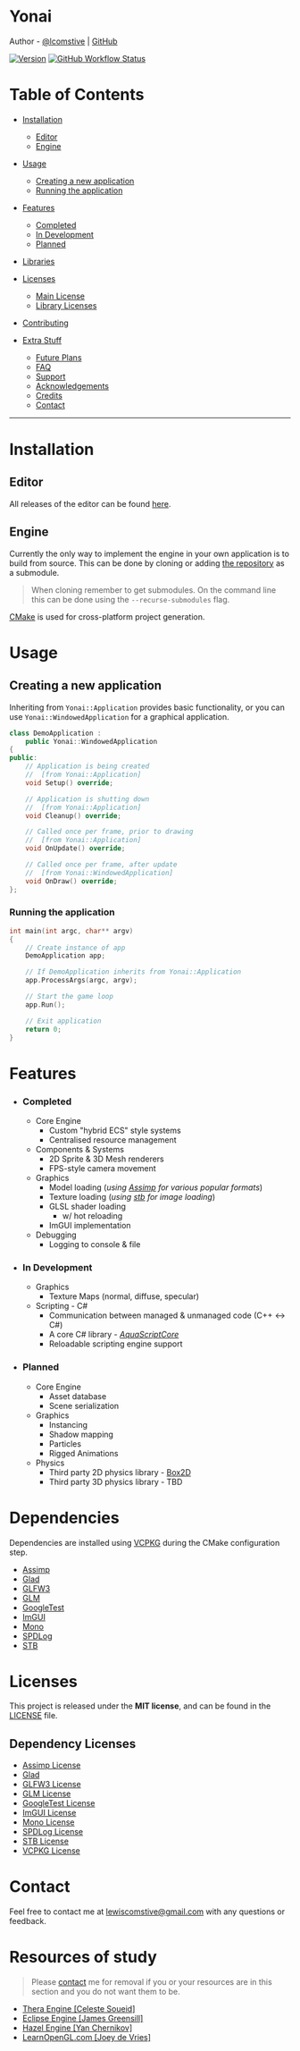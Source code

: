 # Yonai
Author - [@lcomstive](https://lewiscomstive.com) | [GitHub](https://www.github.com/lcomstive)

[![Version](https://img.shields.io/badge/Version-v0.0.1-4287f5?style=flat-square)](https://github.com/lcomstive/Yonai/releases)
[![GitHub Workflow Status](https://img.shields.io/github/actions/workflow/status/lcomstive/Yonai/Yonai.yaml?logo=GitHub&style=flat-square)](https://github.com/lcomstive/Yonai/actions/workflows/Yonai.yaml)

Table of Contents
====================

* [Installation](#installation)
  * [Editor](#editor)
  * [Engine](#engine)
* [Usage](#usage)
    * [Creating a new application](#creating-a-new-application)
    * [Running the application](#running-the-application)
* [Features](#features)
  * [Completed](#completed)
  * [In Development](#in-development)
  * [Planned](#planned)
* [Libraries](#libraries)
* [Licenses](#licenses)
    * [Main License](#main-license)
    * [Library Licenses](#library-licenses)
* [Contributing](#contributing)

* [Extra Stuff](#extra-stuff)
  * [Future Plans](#future-plans)
  * [FAQ](#faq)
  * [Support](#support)
  * [Acknowledgements](#acknowledgements)
  * [Credits](#credits)
  * [Contact](#contact)

---

Installation
===
## Editor
All releases of the editor can be found [here](https://github.com/lcomstive/AquaEngine/releases).

## Engine
Currently the only way to implement the engine in your own application is to build from source.
This can be done by cloning or adding [the repository](https://github.com/lcomstive/AquaEngine) as a submodule.

> When cloning remember to get submodules.
> On the command line this can be done using the `--recurse-submodules` flag.

[CMake](https://cmake.org/) is used for cross-platform project generation.

Usage
=====
## Creating a new application
Inheriting from `Yonai::Application` provides basic functionality, or you can use `Yonai::WindowedApplication` for
a graphical application.
```cpp
class DemoApplication :
    public Yonai::WindowedApplication
{
public:
	// Application is being created
	// 	[from Yonai::Application]
	void Setup() override;

	// Application is shutting down
	// 	[from Yonai::Application]
	void Cleanup() override;

	// Called once per frame, prior to drawing
	// 	[from Yonai::Application]
	void OnUpdate() override;

	// Called once per frame, after update
	// 	[from Yonai::WindowedApplication]
	void OnDraw() override;
};
```

### Running the application
```cpp
int main(int argc, char** argv)
{
	// Create instance of app
	DemoApplication app;

	// If DemoApplication inherits from Yonai::Application
	app.ProcessArgs(argc, argv);

	// Start the game loop
	app.Run();

	// Exit application
	return 0;
}
```

Features
========
* ### Completed
	* Core Engine
		* Custom "hybrid ECS" style systems
		* Centralised resource management
	* Components & Systems
		* 2D Sprite & 3D Mesh renderers
		* FPS-style camera movement
	* Graphics
		* Model loading (*using [Assimp](https://github.com/assimp/assimp) for various popular formats*)
		* Texture loading (*using [stb](https://github.com/nothings/stb) for image loading*)
		* GLSL shader loading
			* w/ hot reloading
		* ImGUI implementation
	* Debugging
		* Logging to console & file

* ### In Development
	* Graphics
		* Texture Maps (normal, diffuse, specular)
	* Scripting - C#
		* Communication between managed & unmanaged code (C++ <-> C#)
		* A core C# library - *[AquaScriptCore](./Apps/AquaScriptCore)*
		* Reloadable scripting engine support

* ### Planned
	* Core Engine
		* Asset database
		* Scene serialization
	* Graphics
		* Instancing
		* Shadow mapping
		* Particles
		* Rigged Animations
	* Physics
		* Third party 2D physics library - [Box2D](https://box2d.org/)
		* Third party 3D physics library - TBD
		
Dependencies
=========
Dependencies are installed using [VCPKG](https://github.com/microsoft/vcpkg) during the CMake configuration step.

* [Assimp](https://github.com/assimp/assimp)
* [Glad](https://github.com/Dav1dde/glad)
* [GLFW3](https://github.com/glfw/glfw)
* [GLM](https://github.com/g-truc/glm)
* [GoogleTest](https://github.com/google/googletest)
* [ImGUI](https://github.com/ocornut/imgui)
* [Mono](https://github.com/mono/mono)
* [SPDLog](https://github.com/gabime/spdlog)
* [STB](https://github.com/nothings/stb)

Licenses
=======
This project is released under the **MIT license**, and can be found in the [LICENSE](./LICENSE) file.

## Dependency Licenses
  * [Assimp License](https://github.com/assimp/assimp/blob/master/LICENSE)
  * [Glad](https://github.com/Dav1dde/glad/blob/master/LICENSE)
  * [GLFW3 License](https://github.com/glfw/glfw/blob/master/LICENSE.md)
  * [GLM License](https://github.com/g-truc/glm/blob/master/copying.txt)
  * [GoogleTest License](https://github.com/google/googletest/blob/main/LICENSE)
  * [ImGUI License](https://github.com/ocornut/imgui/blob/master/LICENSE.txt)
  * [Mono License](https://github.com/mono/mono/blob/main/LICENSE)
  * [SPDLog License](https://github.com/gabime/spdlog/blob/v1.x/LICENSE)
  * [STB License](https://github.com/nothings/stb/blob/master/LICENSE)
  * [VCPKG License](https://github.com/microsoft/vcpkg/blob/master/LICENSE.txt)

Contact
==========
Feel free to contact me at [lewiscomstive@gmail.com](mailto:lewiscomstive@gmail.com) with any questions or feedback.


Resources of study
==========
> Please [contact](#contact) me for removal if you or your resources are in this section and you do not want them to be.

* [Thera Engine \[Celeste Soueid\]](https://github.com/BlackxSnow/TheraEngine)
* [Eclipse Engine \[James Greensill\]](https://github.com/jwrmg/Eclipse)
* [Hazel Engine \[Yan Chernikov\]](https://github.com/TheCherno/Hazel)
* [LearnOpenGL.com \[Joey de Vries\]](https://learnopengl.com/)
